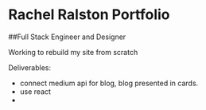 # Rachel Ralston Portfolio

##Full Stack Engineer and Designer

Working to rebuild my site from scratch 

Deliverables:
- connect medium api for blog, blog presented in cards.
- use react
- 
